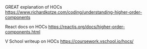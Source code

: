 GREAT explanation of HOCs
https://www.richardkotze.com/coding/understanding-higher-order-components

React docs on HOCs
https://reactjs.org/docs/higher-order-components.html

V School writeup on HOCs
https://coursework.vschool.io/hocs/
